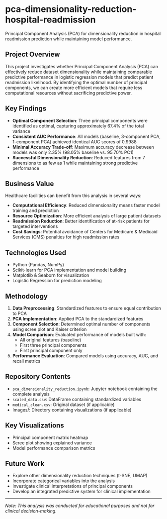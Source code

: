 # pca-dimensionality-reduction-hospital-readmission
Principal Component Analysis (PCA) for dimensionality reduction in hospital readmission prediction while maintaining model performance.

## Project Overview
This project investigates whether Principal Component Analysis (PCA) can effectively reduce dataset dimensionality while maintaining comparable predictive performance in logistic regression models that predict patient readmission likelihood. By identifying the optimal number of principal components, we can create more efficient models that require less computational resources without sacrificing predictive power.

## Key Findings
- **Optimal Component Selection**: Three principal components were identified as optimal, capturing approximately 67.4% of the total variance
- **Consistent AUC Performance**: All models (baseline, 3-component PCA, 1-component PCA) achieved identical AUC scores of 0.9988
- **Minimal Accuracy Trade-off**: Maximum accuracy decrease between models was only 2.35% (98.05% baseline vs. 95.70% PC1)
- **Successful Dimensionality Reduction**: Reduced features from 7 dimensions to as few as 1 while maintaining strong predictive performance

## Business Value
Healthcare facilities can benefit from this analysis in several ways:
- **Computational Efficiency**: Reduced dimensionality means faster model training and prediction
- **Resource Optimization**: More efficient analysis of large patient datasets
- **Readmission Reduction**: Better identification of at-risk patients for targeted interventions
- **Cost Savings**: Potential avoidance of Centers for Medicare & Medicaid Services (CMS) penalties for high readmission rates

## Technologies Used
- Python (Pandas, NumPy)
- Scikit-learn for PCA implementation and model building
- Matplotlib & Seaborn for visualization
- Logistic Regression for prediction modeling

## Methodology
1. **Data Preprocessing**: Standardized features to ensure equal contribution to PCA
2. **PCA Implementation**: Applied PCA to the standardized features
3. **Component Selection**: Determined optimal number of components using scree plot and Kaiser criterion
4. **Model Comparison**: Evaluated performance of models built with:
   - All original features (baseline)
   - First three principal components
   - First principal component only
5. **Performance Evaluation**: Compared models using accuracy, AUC, and recall metrics

## Repository Contents
- `pca_dimensionality_reduction.ipynb`: Jupyter notebook containing the complete analysis
- `scaled_data.csv`: DataFrame containing standardized variables
- `medical_clean.csv`: Original dataset (if applicable)
- Images/: Directory containing visualizations (if applicable)

## Key Visualizations
- Principal component matrix heatmap
- Scree plot showing explained variance
- Model performance comparison metrics

## Future Work
- Explore other dimensionality reduction techniques (t-SNE, UMAP)
- Incorporate categorical variables into the analysis
- Investigate clinical interpretations of principal components
- Develop an integrated predictive system for clinical implementation

---

*Note: This analysis was conducted for educational purposes and not for clinical decision-making.*
